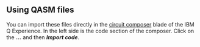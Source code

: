 ## Using QASM files
You can import these files directly in the [circuit composer](https://quantum-computing.ibm.com/composer) blade of the IBM Q Experience. In the left side is the code section of the composer. Click on the **...** and then **_Import code_**. 
